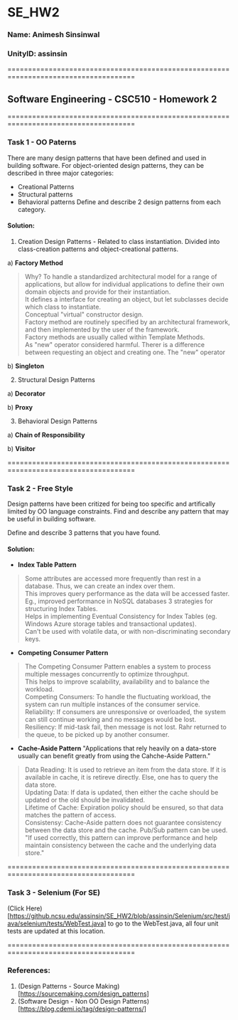 # SE_HW2

### Name: Animesh Sinsinwal
### UnityID: assinsin

=====================================================================================
## Software Engineering - CSC510 - Homework 2
=====================================================================================

### Task 1 - OO Paterns
There are many design patterns that have been defined and used in building software. For object-oriented design patterns, they can be described in three major categories:

* Creational Patterns
* Structural patterns
* Behavioral patterns
Define and describe 2 design patterns from each category. </br>
#### Solution: 
1. Creation Design Patterns - Related to class instantiation. Divided into class-creation patterns and object-creational patterns. 

a) **Factory Method**
> Why? To handle a standardized architectural model for a range of applications, but allow for individual applications to define their own domain objects and provide for their instantiation. </br>
> It defines a interface for creating an object, but let subclasses decide which class to instantiate. </br>
> Conceptual "virtual" constructor design. </br>
> Factory method are routinely specified by an architectural framework, and then implemented by the user of the framework.</br>
> Factory methods are usually called within Template Methods. </br>
> As "new" operator considered harmful. Therer is a difference between requesting an object and creating one. The "new" operator 

b) **Singleton**

2. Structural Design Patterns

a) **Decorator**

b) **Proxy**

3. Behavioral Design Patterns

a) **Chain of Responsibility**

b) **Visitor**

=====================================================================================

### Task 2 - Free Style
Design patterns have been critized for being too specific and artifically limited by OO language constraints. Find and describe any pattern that may be useful in building software.

Define and describe 3 patterns that you have found. </br>
#### Solution:

* **Index Table Pattern**
> Some attributes are accessed more frequently than rest in a database. Thus, we can create an index over them.</br>
> This improves query performance as the data will be accessed faster. Eg., improved performance in NoSQL databases 3 strategies for structuring Index Tables.</br>
> Helps in implementing Eventual Consistency for Index Tables (eg. Windows Azure storage tables and transactional updates).</br>
> Can't be used with volatile data, or with non-discriminating secondary keys. </br>

* **Competing Consumer Pattern**
> The Competing Consumer Pattern enables a system to process multiple messages concurrently to optimize throughput.</br>
> This helps to improve scalability, availability and to balance the workload.</br>
> Competing Consumers: To handle the fluctuating workload, the system can run multiple instances of the consumer service.</br>
> Reliability: If consumers are unresponsive or overloaded, the system can still continue working and no messages would be lost.</br>
> Resiliency: If mid-task fail, then message is not lost. Rahr returned to the queue, to be picked up by another consumer. </br>


* **Cache-Aside Pattern**
"Applications that rely heavily on a data-store usually can benefit greatly from using the Cahche-Aside Pattern." </br>
> Data Reading: It is used to retrieve an item from the data store. If it is available in cache, it is retireve directly. Else, one has to query the data store. </br>
> Updating Data: If data is updated, then either the cache should be updated or the old should be invalidated. </br>
> Lifetime of Cache: Expiration policy should be ensured, so that data matches the pattern of access.</br>
> Consistensy: Cache-Aside pattern does not guarantee consistency between the data store and the cache. Pub/Sub pattern can be used.</br>
"If used correctly, this pattern can improve performance and help maintain consistency between the cache and the underlying data store."</br>


=====================================================================================

### Task 3 - Selenium (For SE)

(Click Here)[https://github.ncsu.edu/assinsin/SE_HW2/blob/assinsin/Selenium/src/test/java/selenium/tests/WebTest.java] to go to the WebTest.java, all four unit tests are updated at this location. 


=====================================================================================

### References:
1. (Design Patterns - Source Making)[https://sourcemaking.com/design_patterns]
2. (Software Design - Non OO Design Patterns)[https://blog.cdemi.io/tag/design-patterns/]
